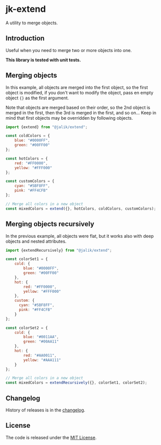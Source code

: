 # jk-extend

A utility to merge objects.

## Introduction

Useful when you need to merge two or more objects into one.

**This library is tested with unit tests.**

## Merging objects

In this example, all objects are merged into the first object, so the first object is modified, if you don't want to modify the object, pass en empty object `{}` as the first argument.

Note that objects are merged based on their order, so the 2nd object is merged in the first, then the 3rd is merged in the first, and so on...
Keep in mind that first objects may be overridden by following objects.

```js
import {extend} from "@jalik/extend";

const coldColors = {
    blue: "#0000FF",
    green: "#00FF00"
};

const hotColors = {
    red: "#FF0000",
    yellow: "#FFF000"
};

const customColors = {
    cyan: "#5BF8FF",
    pink: "#FF4CFB"
};

// Merge all colors in a new object
const mixedColors = extend({}, hotColors, coldColors, customColors);
```

## Merging objects recursively

In the previous example, all objects were flat, but it works also with deep objects and nested attributes.

```js
import {extendRecursively} from "@jalik/extend";

const colorSet1 = {
    cold: {
        blue: "#0000FF",
        green: "#00FF00"
    },
    hot: {
        red: "#FF0000",
        yellow: "#FFF000"
    },
    custom: {
      cyan: "#5BF8FF",
      pink: "#FF4CFB"
    }
};

const colorSet2 = {
    cold: {
        blue: "#0011AA",
        green: "#00AA11"
    },
    hot: {
        red: "#AA0011",
        yellow: "#AAA111"
    }
};

// Merge all colors in a new object
const mixedColors = extendRecursively({}, colorSet1, colorSet2);
```

## Changelog

History of releases is in the [changelog](./CHANGELOG.md).

## License

The code is released under the [MIT License](http://www.opensource.org/licenses/MIT).
